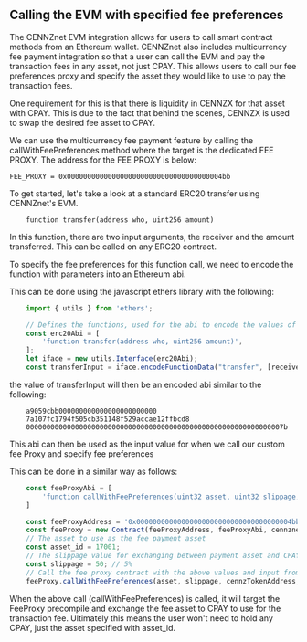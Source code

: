 ## Calling the EVM with specified fee preferences

The CENNZnet EVM integration allows for users to call smart contract methods from an Ethereum wallet.
CENNZnet also includes multicurrency fee payment integration so that a user can call the EVM and pay the transaction
fees in any asset, not just CPAY. This allows users to call our fee preferences proxy and specify the asset they 
would like to use to pay the transaction fees. 

One requirement for this is that there is liquidity in CENNZX for that asset with CPAY. This is due to the fact
that behind the scenes, CENNZX is used to swap the desired fee asset to CPAY.

We can use the multicurrency fee payment feature by calling the callWithFeePreferences method where the target is the
dedicated FEE PROXY. The address for the FEE PROXY is below:
```
FEE_PROXY = 0x00000000000000000000000000000000000004bb
```

To get started, let's take a look at a standard ERC20 transfer using CENNZnet's EVM. 

```
    function transfer(address who, uint256 amount)
```

In this function, there are two input arguments, the receiver and the amount transferred.
This can be called on any ERC20 contract.

To specify the fee preferences for this function call, we need to encode the function with parameters into
an Ethereum abi.

This can be done using the javascript ethers library with the following:

```javascript
    import { utils } from 'ethers';

    // Defines the functions, used for the abi to encode the values of that function 
    const erc20Abi = [
        'function transfer(address who, uint256 amount)',
    ];
    let iface = new utils.Interface(erc20Abi);
    const transferInput = iface.encodeFunctionData("transfer", [receiverAddress, transferAmount]);
```

the value of transferInput will then be an encoded abi similar to the following:
```
    a9059cbb000000000000000000000000
    7a107fc1794f505cb351148f529accae12ffbcd8
    000000000000000000000000000000000000000000000000000000000000007b
```

This abi can then be used as the input value for when we call our custom fee Proxy and specify fee preferences

This can be done in a similar way as follows:
```javascript
    const feeProxyAbi = [
        'function callWithFeePreferences(uint32 asset, uint32 slippage, address target, bytes input)',
    ]

    const feeProxyAddress = '0x00000000000000000000000000000000000004bb';
    const feeProxy = new Contract(feeProxyAddress, feeProxyAbi, cennznetSigner);
    // The asset to use as the fee payment asset
    const asset_id = 17001;
    // The slippage value for exchanging between payment asset and CPAY (out of 1000)
    const slippage = 50; // 5%
    // Call the fee proxy contract with the above values and input from the previous example.
    feeProxy.callWithFeePreferences(asset, slippage, cennzTokenAddress, transferInput);
```

When the above call (callWithFeePreferences) is called, it will target the FeeProxy precompile and 
exchange the fee asset to CPAY to use for the transaction fee. 
Ultimately this means the user won't need to hold any CPAY, just the asset specified with asset_id. 

